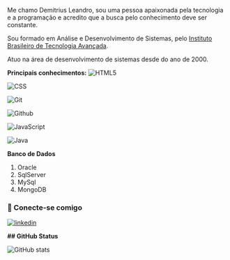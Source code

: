 Me chamo Demitrius Leandro, sou uma pessoa apaixonada pela tecnologia e a programação e acredito que a busca pelo conhecimento deve ser constante.

Sou formado em Análise e Desenvolvimento de Sistemas, pelo [Instituto Brasileiro de Tecnologia Avançada](https://unibta.edu.br/).

Atuo na área de desenvolvimento de sistemas desde do ano de 2000.

**Principais conhecimentos:**
 ![HTML5](https://img.shields.io/badge/HTML5-E34F26?style=for-the-badge&logo=html5&logoColor=white)

![CSS]( https://img.shields.io/badge/CSS-239120?&style=for-the-badge&logo=css3&logoColor=white)

![Git](https://img.shields.io/badge/Git-F05032?style=for-the-badge&logo=git&logoColor=white)

![Github](https://img.shields.io/badge/Github-181717?style=for-the-badge&logo=Github&logoColor=white)

![JavaScript](https://img.shields.io/badge/JavaScript-000?style=for-the-badge&logo=javascript)

![Java](https://img.shields.io/badge/java-%23ED8B00.svg?style=for-the-badge&logo=openjdk&logoColor=white)

**Banco de Dados**

1. Oracle
2. SqlServer
3. MySql
4. MongoDB

### 🔗 Conecte-se comigo
[![linkedin](https://img.shields.io/badge/linkedin-0A66C2?style=for-the-badge&logo=linkedin&logoColor)](www.linkedin.com/in/demitrius-leandro)



**## GitHub Status**

![GitHub stats](https://github-readme-stats.vercel.app/api?username=DemitriusLeandroCosta&theme=nord&show_icons=true)
